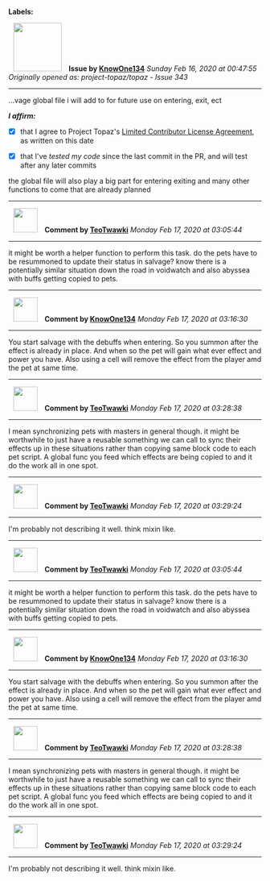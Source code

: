 **Labels:**



<a href="https://github.com/KnowOne134"><img src="https://avatars3.githubusercontent.com/u/35616771?v=4" width="96" height="96" hspace="10"></img></a> **Issue by [KnowOne134](https://github.com/KnowOne134)**
_Sunday Feb 16, 2020 at 00:47:55_
_Originally opened as: project-topaz/topaz - Issue 343_

----

…vage global file i will add to for future use on entering, exit, ect

<!-- place 'x' mark between square [] brackets to affirm: -->
**_I affirm:_**
- [x] that I agree to Project Topaz's [Limited Contributor License Agreement](https://github.com/project-topaz/topaz/blob/master/CONTRIBUTOR_AGREEMENT.md), as written on this date
- [x] that I've _tested my code_ since the last commit in the PR, and will test after any later commits

the global file will also play a big part for entering exiting and many other functions to come that are already planned


----
<a href="https://github.com/TeoTwawki"><img src="https://avatars0.githubusercontent.com/u/6871475?v=4" width="48" height="48" hspace="10"></img></a> **Comment by [TeoTwawki](https://github.com/TeoTwawki)**
_Monday Feb 17, 2020 at 03:05:44_

----

it might be worth a helper function to perform this task. do the pets have to be resummoned to update their status in salvage?  know there is a potentially similar situation down the road in voidwatch and also abyssea with buffs getting copied to pets.


----
<a href="https://github.com/KnowOne134"><img src="https://avatars3.githubusercontent.com/u/35616771?v=4" width="48" height="48" hspace="10"></img></a> **Comment by [KnowOne134](https://github.com/KnowOne134)**
_Monday Feb 17, 2020 at 03:16:30_

----

You start salvage with the debuffs when entering. So you summon after the effect is already in place. And when so the pet will gain what ever effect and power you have. Also using a cell will remove the effect from the player amd the pet at same time. 


----
<a href="https://github.com/TeoTwawki"><img src="https://avatars0.githubusercontent.com/u/6871475?v=4" width="48" height="48" hspace="10"></img></a> **Comment by [TeoTwawki](https://github.com/TeoTwawki)**
_Monday Feb 17, 2020 at 03:28:38_

----

I mean synchronizing pets with masters in general though. it might be worthwhile to just have a reusable something we can call to sync their effects up in these situations rather than copying same block code to each pet script. A global func you feed which effects are being copied to and it do the work all in one spot.


----
<a href="https://github.com/TeoTwawki"><img src="https://avatars0.githubusercontent.com/u/6871475?v=4" width="48" height="48" hspace="10"></img></a> **Comment by [TeoTwawki](https://github.com/TeoTwawki)**
_Monday Feb 17, 2020 at 03:29:24_

----

I'm probably not describing it well. think mixin like.


----
<a href="https://github.com/TeoTwawki"><img src="https://avatars0.githubusercontent.com/u/6871475?v=4" width="48" height="48" hspace="10"></img></a> **Comment by [TeoTwawki](https://github.com/TeoTwawki)**
_Monday Feb 17, 2020 at 03:05:44_

----

it might be worth a helper function to perform this task. do the pets have to be resummoned to update their status in salvage?  know there is a potentially similar situation down the road in voidwatch and also abyssea with buffs getting copied to pets.


----
<a href="https://github.com/KnowOne134"><img src="https://avatars3.githubusercontent.com/u/35616771?v=4" width="48" height="48" hspace="10"></img></a> **Comment by [KnowOne134](https://github.com/KnowOne134)**
_Monday Feb 17, 2020 at 03:16:30_

----

You start salvage with the debuffs when entering. So you summon after the effect is already in place. And when so the pet will gain what ever effect and power you have. Also using a cell will remove the effect from the player amd the pet at same time. 


----
<a href="https://github.com/TeoTwawki"><img src="https://avatars0.githubusercontent.com/u/6871475?v=4" width="48" height="48" hspace="10"></img></a> **Comment by [TeoTwawki](https://github.com/TeoTwawki)**
_Monday Feb 17, 2020 at 03:28:38_

----

I mean synchronizing pets with masters in general though. it might be worthwhile to just have a reusable something we can call to sync their effects up in these situations rather than copying same block code to each pet script. A global func you feed which effects are being copied to and it do the work all in one spot.


----
<a href="https://github.com/TeoTwawki"><img src="https://avatars0.githubusercontent.com/u/6871475?v=4" width="48" height="48" hspace="10"></img></a> **Comment by [TeoTwawki](https://github.com/TeoTwawki)**
_Monday Feb 17, 2020 at 03:29:24_

----

I'm probably not describing it well. think mixin like.
